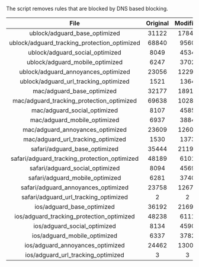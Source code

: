 The script removes rules that are blocked by DNS based blocking.


| File | Original | Modified |
|:----:|:-----:|:-----:|
| ublock/adguard_base_optimized | 31122 | 17846 |
| ublock/adguard_tracking_protection_optimized | 68840 | 9560 |
| ublock/adguard_social_optimized | 8049 | 4534 |
| ublock/adguard_mobile_optimized | 6247 | 3702 |
| ublock/adguard_annoyances_optimized | 23056 | 12297 |
| ublock/adguard_url_tracking_optimized | 1521 | 1364 |
| mac/adguard_base_optimized | 32177 | 18912 |
| mac/adguard_tracking_protection_optimized | 69638 | 10289 |
| mac/adguard_social_optimized | 8107 | 4585 |
| mac/adguard_mobile_optimized | 6937 | 3884 |
| mac/adguard_annoyances_optimized | 23609 | 12602 |
| mac/adguard_url_tracking_optimized | 1530 | 1373 |
| safari/adguard_base_optimized | 35444 | 21191 |
| safari/adguard_tracking_protection_optimized | 48189 | 6101 |
| safari/adguard_social_optimized | 8094 | 4569 |
| safari/adguard_mobile_optimized | 6281 | 3740 |
| safari/adguard_annoyances_optimized | 23758 | 12678 |
| safari/adguard_url_tracking_optimized | 2 | 2 |
| ios/adguard_base_optimized | 36192 | 21697 |
| ios/adguard_tracking_protection_optimized | 48238 | 6111 |
| ios/adguard_social_optimized | 8134 | 4590 |
| ios/adguard_mobile_optimized | 6337 | 3782 |
| ios/adguard_annoyances_optimized | 24462 | 13009 |
| ios/adguard_url_tracking_optimized | 3 | 3 |